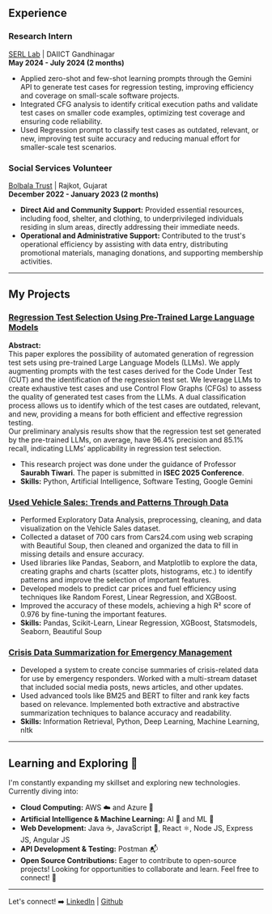 ## Experience  

### Research Intern  
[SERL Lab](https://sites.google.com/view/saurabhtiwari/software-engineering-research-lab) | DAIICT Gandhinagar  
**May 2024 - July 2024 (2 months)**  
- Applied zero-shot and few-shot learning prompts through the Gemini API to generate test cases for regression testing, improving efficiency and coverage on small-scale software projects.  
- Integrated CFG analysis to identify critical execution paths and validate test cases on smaller code examples, optimizing test coverage and ensuring code reliability.  
- Used Regression prompt to classify test cases as outdated, relevant, or new, improving test suite accuracy and reducing manual effort for smaller-scale test scenarios.  

### Social Services Volunteer  
[Bolbala Trust](https://www.bolbalatrust.com/) | Rajkot, Gujarat  
**December 2022 - January 2023 (2 months)**  
- **Direct Aid and Community Support:** Provided essential resources, including food, shelter, and clothing, to underprivileged individuals residing in slum areas, directly addressing their immediate needs.  
- **Operational and Administrative Support:** Contributed to the trust's operational efficiency by assisting with data entry, distributing promotional materials, managing donations, and supporting membership activities.  

---  

## My Projects  

### [Regression Test Selection Using Pre-Trained Large Language Models](https://github.com/raj-kariya/Test-Case-Generation-using-LLM)  
**Abstract:**  
This paper explores the possibility of automated generation of regression test sets using pre-trained Large Language Models (LLMs). We apply augmenting prompts with the test cases derived for the Code Under Test (CUT) and the identification of the regression test set. We leverage LLMs to create exhaustive test cases and use Control Flow Graphs (CFGs) to assess the quality of generated test cases from the LLMs. A dual classification process allows us to identify which of the test cases are outdated, relevant, and new, providing a means for both efficient and effective regression testing.  
Our preliminary analysis results show that the regression test set generated by the pre-trained LLMs, on average, have 96.4% precision and 85.1% recall, indicating LLMs’ applicability in regression test selection.  
- This research project was done under the guidance of Professor **Saurabh Tiwari**. The paper is submitted in **ISEC 2025 Conference**.  
- **Skills:** Python, Artificial Intelligence, Software Testing, Google Gemini  

### [Used Vehicle Sales: Trends and Patterns Through Data](https://github.com/raj-kariya/Vehicle-Sales-EDA)  
- Performed Exploratory Data Analysis, preprocessing, cleaning, and data visualization on the Vehicle Sales dataset.  
- Collected a dataset of 700 cars from Cars24.com using web scraping with Beautiful Soup, then cleaned and organized the data to fill in missing details and ensure accuracy.  
- Used libraries like Pandas, Seaborn, and Matplotlib to explore the data, creating graphs and charts (scatter plots, histograms, etc.) to identify patterns and improve the selection of important features.  
- Developed models to predict car prices and fuel efficiency using techniques like Random Forest, Linear Regression, and XGBoost.  
- Improved the accuracy of these models, achieving a high R² score of 0.976 by fine-tuning the important features.  
- **Skills:** Pandas, Scikit-Learn, Linear Regression, XGBoost, Statsmodels, Seaborn, Beautiful Soup  

### [Crisis Data Summarization for Emergency Management](https://github.com/202103002/Crisisfacts_Issue-14)  
- Developed a system to create concise summaries of crisis-related data for use by emergency responders. Worked with a multi-stream dataset that included social media posts, news articles, and other updates.  
- Used advanced tools like BM25 and BERT to filter and rank key facts based on relevance. Implemented both extractive and abstractive summarization techniques to balance accuracy and readability.  
- **Skills:** Information Retrieval, Python, Deep Learning, Machine Learning, nltk  

---  

## Learning and Exploring 🚀  

I'm constantly expanding my skillset and exploring new technologies. Currently diving into:  

- **Cloud Computing:** AWS ☁️ and Azure 🌁  
- **Artificial Intelligence & Machine Learning:** AI 🤖 and ML 🧠  
- **Web Development:** Java ☕, JavaScript 📜, React ⚛️, Node JS, Express JS, Angular JS  
- **API Development & Testing:** Postman 📬  
- **Open Source Contributions:** Eager to contribute to open-source projects! Looking for opportunities to collaborate and learn. Feel free to connect! 🤝  

---  

Let's connect! ➡️ [LinkedIn](https://www.linkedin.com/in/raj-kariya/) | [Github](https://github.com/raj-kariya/)
